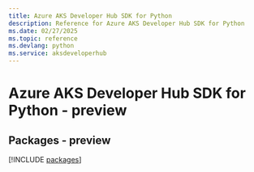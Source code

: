 ```yaml
---
title: Azure AKS Developer Hub SDK for Python
description: Reference for Azure AKS Developer Hub SDK for Python
ms.date: 02/27/2025
ms.topic: reference
ms.devlang: python
ms.service: aksdeveloperhub
---
```

# Azure AKS Developer Hub SDK for Python - preview
## Packages - preview
[!INCLUDE [packages](aks-developer-hub-index.md)]